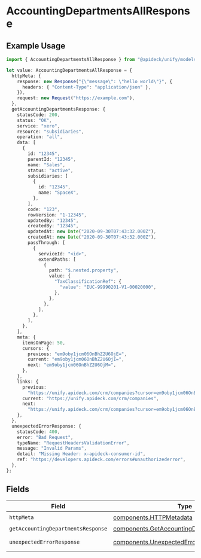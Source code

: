 # AccountingDepartmentsAllResponse

## Example Usage

```typescript
import { AccountingDepartmentsAllResponse } from "@apideck/unify/models/operations";

let value: AccountingDepartmentsAllResponse = {
  httpMeta: {
    response: new Response("{\"message\": \"hello world\"}", {
      headers: { "Content-Type": "application/json" },
    }),
    request: new Request("https://example.com"),
  },
  getAccountingDepartmentsResponse: {
    statusCode: 200,
    status: "OK",
    service: "xero",
    resource: "subsidiaries",
    operation: "all",
    data: [
      {
        id: "12345",
        parentId: "12345",
        name: "Sales",
        status: "active",
        subsidiaries: [
          {
            id: "12345",
            name: "SpaceX",
          },
        ],
        code: "123",
        rowVersion: "1-12345",
        updatedBy: "12345",
        createdBy: "12345",
        updatedAt: new Date("2020-09-30T07:43:32.000Z"),
        createdAt: new Date("2020-09-30T07:43:32.000Z"),
        passThrough: [
          {
            serviceId: "<id>",
            extendPaths: [
              {
                path: "$.nested.property",
                value: {
                  "TaxClassificationRef": {
                    "value": "EUC-99990201-V1-00020000",
                  },
                },
              },
            ],
          },
        ],
      },
    ],
    meta: {
      itemsOnPage: 50,
      cursors: {
        previous: "em9oby1jcm06OnBhZ2U6OjE=",
        current: "em9oby1jcm06OnBhZ2U6OjI=",
        next: "em9oby1jcm06OnBhZ2U6OjM=",
      },
    },
    links: {
      previous:
        "https://unify.apideck.com/crm/companies?cursor=em9oby1jcm06OnBhZ2U6OjE%3D",
      current: "https://unify.apideck.com/crm/companies",
      next:
        "https://unify.apideck.com/crm/companies?cursor=em9oby1jcm06OnBhZ2U6OjM",
    },
  },
  unexpectedErrorResponse: {
    statusCode: 400,
    error: "Bad Request",
    typeName: "RequestHeadersValidationError",
    message: "Invalid Params",
    detail: "Missing Header: x-apideck-consumer-id",
    ref: "https://developers.apideck.com/errors#unauthorizederror",
  },
};
```

## Fields

| Field                                                                                                      | Type                                                                                                       | Required                                                                                                   | Description                                                                                                |
| ---------------------------------------------------------------------------------------------------------- | ---------------------------------------------------------------------------------------------------------- | ---------------------------------------------------------------------------------------------------------- | ---------------------------------------------------------------------------------------------------------- |
| `httpMeta`                                                                                                 | [components.HTTPMetadata](../../models/components/httpmetadata.md)                                         | :heavy_check_mark:                                                                                         | N/A                                                                                                        |
| `getAccountingDepartmentsResponse`                                                                         | [components.GetAccountingDepartmentsResponse](../../models/components/getaccountingdepartmentsresponse.md) | :heavy_minus_sign:                                                                                         | Departments                                                                                                |
| `unexpectedErrorResponse`                                                                                  | [components.UnexpectedErrorResponse](../../models/components/unexpectederrorresponse.md)                   | :heavy_minus_sign:                                                                                         | Unexpected error                                                                                           |